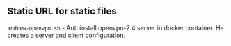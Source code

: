 ## Static URL for static files
`andrew-openvpn.sh` - Autoinstall openvpn-2.4 server in docker container. He creates a server and client configuration.

